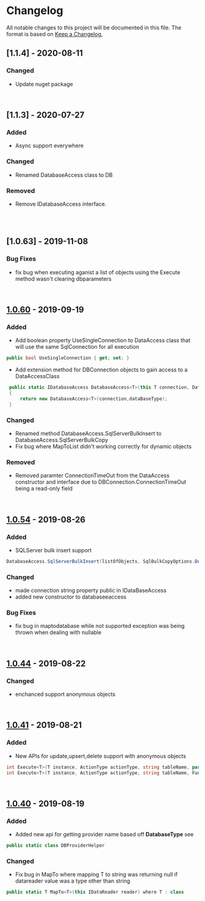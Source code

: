 # Changelog
All notable changes to this project will be documented in this file. 
The format is based on [Keep a Changelog](https://keepachangelog.com/en/1.0.0/),


## [1.1.4] - 2020-08-11

### Changed 
*   Update nuget package

<br/>



## [1.1.3] - 2020-07-27
### Added
*   Async support everywhere 

### Changed 
*   Renamed DatabaseAccess class to DB

### Removed 
*   Remove IDatabaseAccess interface.
<br/>



<br/>


## [1.0.63] - 2019-11-08
### Bug Fixes
*   fix bug  when executing aganist a list of objects using the Execute method wasn't clearing dbparameters 

<br/>


## [1.0.60] - 2019-09-19
### Added
- Add boolean property UseSingleConnection to DataAccess class that will use the same SqlConnection for all execution
~~~csharp
public bool UseSingleConnection { get; set; }
~~~
- Add extension method for DBConnection objects to gain access to a DataAccessClass
~~~csharp
 public static IDatabaseAccess DatabaseAccess<T>(this T connection, DataBaseType? dataBaseType = null) where T : DbConnection, new()
 {
     return new DatabaseAccess<T>(connection,dataBaseType);
 }
~~~ 

### Changed 
*   Renamed method DatabaseAccess.SqlServerBulkInsert to DatabaseAccess.SqlServerBulkCopy
*   Fix bug where MapToList didn't working correctly for dynamic objects

### Removed 
*   Removed paramter ConnectionTimeOut from the DataAccess constructor and interface due to DBConnection.ConnectionTimeOut being a read-only field

<br/>


## [1.0.54] - 2019-08-26
### Added
- SQLServer bulk insert support 
~~~csharp
DatabaseAccess.SqlServerBulkInsert(listOfObjects, SqlBulkCopyOptions.Default);
~~~

### Changed 
*   made connection string property public in IDataBaseAccess
*   added new constructor to databaseeaccess

### Bug Fixes
*   fix bug in maptodatabase while not supported exception was being thrown when dealing with nullable<T> 

<br/>

## [1.0.44] - 2019-08-22
### Changed 
- enchanced support anonymous objects

<br/>

## [1.0.41] - 2019-08-21
### Added 
- New APIs for update,upsert,delete support with anonymous objects
~~~csharp
int Execute<T>(T instance, ActionType actionType, string tableName, params Expression<Func<T, object>>[] keyFields) where T : class;
int Execute<T>(T instance, ActionType actionType, string tableName, Func<object, string> xmlSerializer, Func<object, string> jsonSerializer, Func<object, string> csvSerializer, params Expression<Func<T, object>>[] keyFields) where T : class;
~~~
<br/>

## [1.0.40] - 2019-08-19
### Added
- Added new api for getting provider name based off **DatabaseType**
see 
~~~csharp
public static class DBProviderHelper
~~~

### Changed
- Fix bug in MapTo where mapping T to string was returning null if datareader value was a type other than string
~~~csharp
public static T MapTo<T>(this IDataReader reader) where T : class
~~~



[1.0.40]: https://github.com/olivierlacan/keep-a-changelog/releases/tag/v1.0.40
[1.0.41]: https://github.com/olivierlacan/keep-a-changelog/releases/tag/v1.0.41
[1.0.44]: https://github.com/olivierlacan/keep-a-changelog/releases/tag/v1.0.44
[1.0.54]: https://github.com/olivierlacan/keep-a-changelog/releases/tag/v1.0.54
[1.0.60]: https://github.com/olivierlacan/keep-a-changelog/releases/tag/v1.0.60


